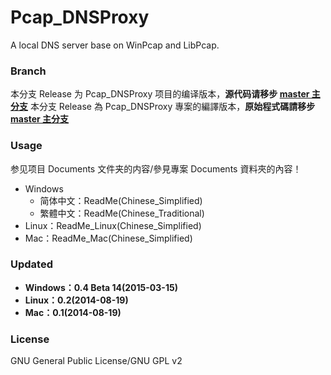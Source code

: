 ﻿Pcap_DNSProxy
=====
A local DNS server base on WinPcap and LibPcap.

### Branch
本分支 Release 为 Pcap_DNSProxy 项目的编译版本，**源代码请移步 [master 主分支](https://github.com/chengr28/Pcap_DNSProxy)**
本分支 Release 為 Pcap_DNSProxy 專案的編譯版本，**原始程式碼請移步 [master 主分支](https://github.com/chengr28/Pcap_DNSProxy)**

### Usage
参见项目 Documents 文件夹的内容/參見專案 Documents 資料夾的內容！
* Windows
   * 简体中文：ReadMe(Chinese_Simplified)
   * 繁體中文：ReadMe(Chinese_Traditional)
* Linux：ReadMe_Linux(Chinese_Simplified)
* Mac：ReadMe_Mac(Chinese_Simplified)

### Updated
* **Windows：0.4 Beta 14(2015-03-15)**
* **Linux：0.2(2014-08-19)**
* **Mac：0.1(2014-08-19)**

### License
GNU General Public License/GNU GPL v2

